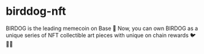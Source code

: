 # birddog-nft

BIRDOG is the leading memecoin on Base 🔵 Now, you can own BIRDOG as a unique series of NFT collectible art pieces with unique on chain rewards 🐦🐶✨
